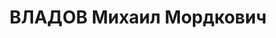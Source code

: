 ---
title: ВЛАДОВ Михаил Мордкович
description: "Род. в 1902, г. Вознесенск, Николаевская обл. \n  Приговор: 23.11.1937\
  \ – ВМН"
---